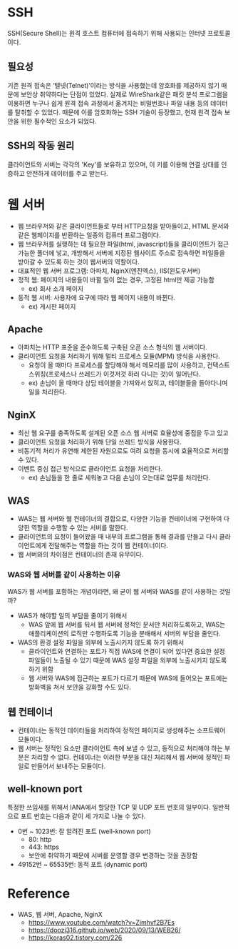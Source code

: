 # SSH
SSH(Secure Shell)는 원격 호스트 컴퓨터에 접속하기 위해 사용되는 인터넷 프로토콜이다.

## 필요성
기존 원격 접속은 ‘텔넷(Telnet)’이라는 방식을 사용했는데 암호화를 제공하지 않기 때문에 보안상 취약하다는 단점이 있었다. 실제로 WireShark같은 패킷 분석 프로그램을 이용하면 누구나 쉽게 원격 접속 과정에서 옮겨지는 비밀번호나 파일 내용 등의 데이터를 탈취할 수 있었다. 때문에 이를 암호화하는 SSH 기술이 등장했고, 현재 원격 접속 보안을 위한 필수적인 요소가 되었다.

## SSH의 작동 원리
클라이언트와 서버는 각각의 'Key'를 보유하고 있으며, 이 키를 이용해 연결 상대를 인증하고 안전하게 데이터를 주고 받는다.

# 웹 서버
- 웹 브라우저와 같은 클라이언트들로 부터 HTTP요청을 받아들이고, HTML 문서와 같은 웹페이지를 반환하는 일종의 컴퓨터 프로그램이다.
- 웹 브라우저를 실행하는 데 필요한 파일(html, javascript)들을 클라이언트가 접근 가능한 폴더에 넣고, 개방해서 서버에 지정된 웹사이트 주소로 접속하면 파일들을 받아갈 수 있도록 하는 것이 웹서버의 역할이다.
- 대표적인 웹 서버 프로그램: 아파치, NginX(엔진엑스), IIS(윈도우서버)
- 정적 웹: 페이지의 내용들이 바뀔 일이 없는 경우, 고정된 html만 제공 가능함
  - ex) 회사 소개 페이지
- 동적 웹 서버: 사용자에 요구에 따라 웹 페이지 내용이 바뀐다.
  - ex) 게시판 페이지
## Apache
- 아파치는 HTTP 표준을 준수하도록 구축된 오픈 소스 형식의 웹 서버이다.
- 클라이언트 요청을 처리하기 위해 멀티 프로세스 모듈(MPM) 방식을 사용한다.
  - 요청이 올 때마다 프로세스를 할당해야 해서 메모리를 많이 사용하고, 컨텍스트 스위칭(프로세스나 쓰레드가 이것저것 하러 다니는 것)이 일어난다.
  - ex) 손님이 올 때마다 상담 테이블을 가져와서 앉히고, 테이블들을 돌아다니며 일을 처리한다.
## NginX
- 최신 웹 요구를 충족하도록 설계된 오픈 소스 웹 서버로 효율성에 중점을 두고 있고
- 클라이언트 요청을 처리하기 위해 단일 쓰레드 방식을 사용한다.
- 비동기적 처리가 유연해 제한된 자원으로도 여려 요청을 동시에 효율적으로 처리할 수 있다.
- 이벤트 중심 접근 방식으로 클라이언트 요청을 처리한다. 
  - ex) 손님들을 한 줄로 세워놓고 다음 손님이 오는대로 업무를 처리란다.
## WAS
- WAS는 웹 서버와 웹 컨테이너의 결합으로, 다양한 기능을 컨테이너에 구현하여 다양한 역할을 수행할 수 있는 서버를 말한다.
- 클라이언트의 요청이 들어왔을 때 내부의 프로그램을 통해 결과를 만들고 다시 클라이언트에게 전달해주는 역할을 하는 것이 웹 컨테이너이다.
- 웹 서버와의 차이점은 컨테이너의 존재 유무이다.
### WAS와 웹 서버를 같이 사용하는 이유
WAS가 웹 서버를 포함하는 개념이라면, 왜 굳이 웹 서버와 WAS를 같이 사용하는 것일까?
- WAS가 해야할 일의 부담을 줄이기 위해서
  - WAS 앞에 웹 서버를 둬서 웹 서버에 정적인 문서만 처리하도록하고, WAS는 애플리케이션의 로직만 수행하도록 기능을 분배해서 서버의 부담을 줄인다.
- WAS의 환경 설정 파일을 외부에 노출시키지 않도록 하기 위해서
  - 클라이언트와 연결하는 포트가 직접 WAS에 연결이 되어 있다면 중요한 설정 파일들이 노출될 수 있기 때문에 WAS 설정 파일을 외부에 노출시키지 않도록 하기 위함
  - 웹 서버와 WAS에 접근하는 포트가 다르기 때문에 WAS에 들어오는 포트에는 방화벽을 쳐서 보안을 강화할 수도 있다.
## 웹 컨테이너
- 컨테이너는 동적인 데이터들을 처리하여 정적인 페이지로 생성해주는 소프트웨어 모듈이다.
- 웹 서버는 정적인 요소만 클라이언트 측에 보낼 수 있고, 동적으로 처리해야 하는 부분은 처리할 수 없다. 컨테이너는 이러한 부분을 대신 처리해서 웹 서버에 정적인 파일로 만들어서 보내주는 모듈이다.

## well-known port
특정한 쓰임새를 위해서 IANA에서 할당한 TCP 및 UDP 포트 번호의 일부이다. 일반적으로 포트 번호는 다음과 같이 세 가지로 나눌 수 있다.

- 0번 ~ 1023번: 잘 알려진 포트 (well-known port)
  - 80: http
  - 443: https
  - 보안에 취약하기 때문에 서버를 운영할 경우 변경하는 것을 권장함
- 49152번 ~ 65535번: 동적 포트 (dynamic port)


# Reference
- WAS, 웹 서버, Apache, NginX
  - https://www.youtube.com/watch?v=Zimhvf2B7Es
  - https://doozi316.github.io/web/2020/09/13/WEB26/
  - https://koras02.tistory.com/226
